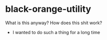 # black-orange-utility
What is this anyway? How does this shit work?

* I wanted to do such a thing for a long time
